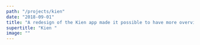 ```yaml
---
path: "/projects/kien"
date: "2018-09-01"
title: "A redesign of the Kien app made it possible to have more overview and control over the flexible Kien speakers"
supertitle: "Kien "
image: ""
---
```

